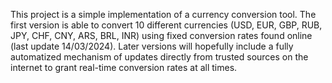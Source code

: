 This project is a simple implementation of a currency conversion tool. The first version is able to convert 10 different currencies (USD, EUR, GBP, RUB, JPY, CHF, CNY, ARS, BRL, INR)
using fixed conversion rates found online (last update 14/03/2024).
Later versions will hopefully include a fully automatized mechanism of updates directly from trusted sources on the internet to grant real-time conversion rates at all times.

